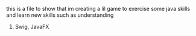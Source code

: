 this is a file to show that im creating a lil game to exercise some java skills and learn new skills such as understanding 
1. Swig, JavaFX
